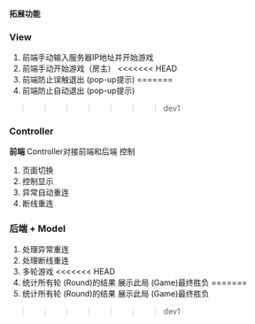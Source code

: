 #### 拓展功能

### **View**

1.  前端手动输入服务器IP地址并开始游戏
2.  前端手动开始游戏（房主）
<<<<<<< HEAD
3.  前端防止误触退出 (pop-up提示)
=======
3.  前端防止自动退出 (pop-up提示)
>>>>>>> dev1

### **Controller**

**前端** Controller对接前端和后端 控制

1. 页面切换
2. 控制显示
3. 异常自动重连
4. 断线重连



### **后端** + **Model**

1. 处理异常重连
2. 处理断线重连
3.  多轮游戏
<<<<<<< HEAD
4.  统计所有轮 (Round)的结果 展示此局 (Game)最终胜负
=======
4.  统计所有轮 (Round)的结果 展示此局 (Game)最终胜负
>>>>>>> dev1
